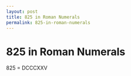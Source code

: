 ```yaml
---
layout: post
title: 825 in Roman Numerals
permalink: 825-in-roman-numerals
---
```


# 825 in Roman Numerals

825 = DCCCXXV
